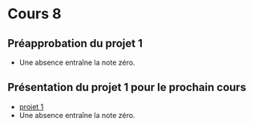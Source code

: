 # Cours 8

## Préapprobation du projet 1
* Une absence entraîne la note zéro. 


## Présentation du projet 1 pour le prochain cours
* [projet 1](./projets/projet01.md)
* Une absence entraîne la note zéro. 
